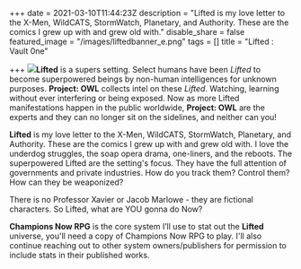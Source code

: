 +++
date = 2021-03-10T11:44:23Z
description = "Lifted is my love letter to the X-Men, WildCATS, StormWatch, Planetary, and Authority. These are the comics I grew up with and grew old with."
disable_share = false
featured_image = "/images/liftedbanner_e.png"
tags = []
title = "Lifted : Vault 0ne"

+++
![](https://ksr-ugc.imgix.net/assets/032/384/312/580cdb2df244fa5cbfed7ed3d5d74fe9_original.png?ixlib=rb-2.1.0&w=680&fit=max&v=1613417177&auto=format&frame=1&lossless=true&s=1a3c0a64f3065fd0228469c9eedf1fd6)**Lifted** is a supers setting. Select humans have been _Lifted_ to become superpowered beings by non-human intelligences for unknown purposes. **Project: OWL** collects intel on these _Lifted_. Watching, learning without ever interfering or being exposed. Now as more Lifted manifestations happen in the public worldwide, **Project: OWL** are the experts and they can no longer sit on the sidelines, and neither can you!

**Lifted** is my love letter to the X-Men, WildCATS, StormWatch, Planetary, and Authority. These are the comics I grew up with and grew old with. I love the underdog struggles, the soap opera drama, one-liners, and the reboots. The superpowered Lifted are the setting's focus. They have the full attention of governments and private industries. How do you track them? Control them? How can they be weaponized?

There is no Professor Xavier or Jacob Marlowe - they are fictional characters. So Lifted, what are YOU gonna do Now?

**Champions Now RPG** is the core system I’ll use to stat out the **Lifted** universe, you'll need a copy of Champions Now RPG to play. I'll also continue reaching out to other system owners/publishers for permission to include stats in their published works.